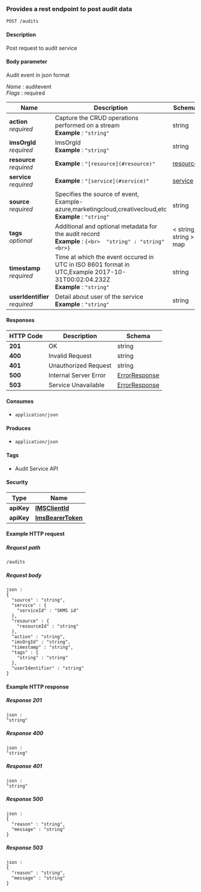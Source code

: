 
<a name="createauditevent"></a>
### Provides a rest endpoint to post audit data
```
POST /audits
```


#### Description
Post request to audit service


#### Body parameter
Audit event in json format

*Name* : auditevent  
*Flags* : required


|Name|Description|Schema|
|---|---|---|
|**action**  <br>*required*|Capture the CRUD operations performed on a stream  <br>**Example** : `"string"`|string|
|**imsOrgId**  <br>*required*|ImsOrgId  <br>**Example** : `"string"`|string|
|**resource**  <br>*required*|**Example** : `"[resource](#resource)"`|[resource](../definitions/resource.md#resource)|
|**service**  <br>*required*|**Example** : `"[service](#service)"`|[service](../definitions/service.md#service)|
|**source**  <br>*required*|Specifies the source of event, Example- azure,marketingcloud,creativecloud,etc  <br>**Example** : `"string"`|string|
|**tags**  <br>*optional*|Additional and optional metadata for the audit record  <br>**Example** : `{<br>  "string" : "string"<br>}`|< string, string > map|
|**timestamp**  <br>*required*|Time at which the event occured in UTC in ISO 8601 format in UTC,Example 2017-10-31T00:02:04.232Z  <br>**Example** : `"string"`|string|
|**userIdentifier**  <br>*required*|Detail about user of the service  <br>**Example** : `"string"`|string|


#### Responses

|HTTP Code|Description|Schema|
|---|---|---|
|**201**|OK|string|
|**400**|Invalid Request|string|
|**401**|Unauthorized Request|string|
|**500**|Internal Server Error|[ErrorResponse](../definitions/ErrorResponse.md#errorresponse)|
|**503**|Service Unavailable|[ErrorResponse](../definitions/ErrorResponse.md#errorresponse)|


#### Consumes

* `application/json`


#### Produces

* `application/json`


#### Tags

* Audit Service API


#### Security

|Type|Name|
|---|---|
|**apiKey**|**[IMSClientId](security.md#imsclientid)**|
|**apiKey**|**[ImsBearerToken](security.md#imsbearertoken)**|


#### Example HTTP request

##### Request path
```
/audits
```


##### Request body
```
json :
{
  "source" : "string",
  "service" : {
    "serviceId" : "SKMS id"
  },
  "resource" : {
    "resourceId" : "string"
  },
  "action" : "string",
  "imsOrgId" : "string",
  "timestamp" : "string",
  "tags" : {
    "string" : "string"
  },
  "userIdentifier" : "string"
}
```


#### Example HTTP response

##### Response 201
```
json :
"string"
```


##### Response 400
```
json :
"string"
```


##### Response 401
```
json :
"string"
```


##### Response 500
```
json :
{
  "reason" : "string",
  "message" : "string"
}
```


##### Response 503
```
json :
{
  "reason" : "string",
  "message" : "string"
}
```



